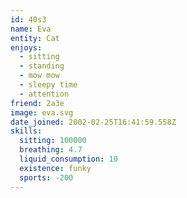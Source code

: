 ```yaml
---
id: 40s3
name: Eva
entity: Cat
enjoys:
  - sitting
  - standing
  - mow mow
  - sleepy time
  - attention
friend: 2a3e
image: eva.svg
date_joined: 2002-02-25T16:41:59.558Z
skills:
  sitting: 100000
  breathing: 4.7
  liquid_consumption: 10
  existence: funky
  sports: -200
---
```

